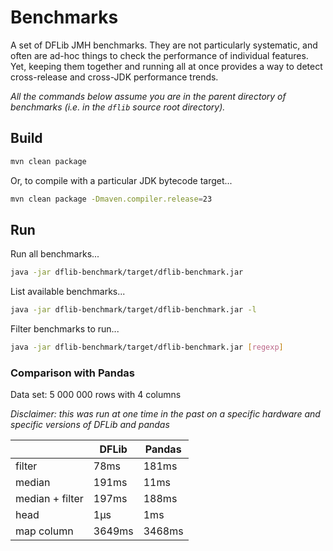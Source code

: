 # Benchmarks

A set of DFLib JMH benchmarks. They are not particularly systematic, and often are ad-hoc things to check the 
performance of individual features. Yet, keeping them together and running all at once provides a way to 
detect cross-release and cross-JDK performance trends.

_All the commands below assume you are in the parent directory of benchmarks (i.e. in the `dflib` source root directory)._

## Build

```bash
mvn clean package
```
Or, to compile with a particular JDK bytecode target...

```bash
mvn clean package -Dmaven.compiler.release=23
```

## Run

Run all benchmarks...
```bash
java -jar dflib-benchmark/target/dflib-benchmark.jar
```

List available benchmarks...
```bash
java -jar dflib-benchmark/target/dflib-benchmark.jar -l
```

Filter benchmarks to run...
```bash
java -jar dflib-benchmark/target/dflib-benchmark.jar [regexp]
```

### Comparison with Pandas

Data set: 5 000 000 rows with 4 columns

_Disclaimer: this was run at one time in the past on a specific hardware and specific versions of DFLib and pandas_

 &nbsp;          | DFLib     | Pandas  
-----------------|-----------|---------
 filter          | 78ms      | 181ms
 median          | 191ms     | 11ms 
 median + filter | 197ms     | 188ms
 head            | 1µs       | 1ms
 map column      | 3649ms    | 3468ms


